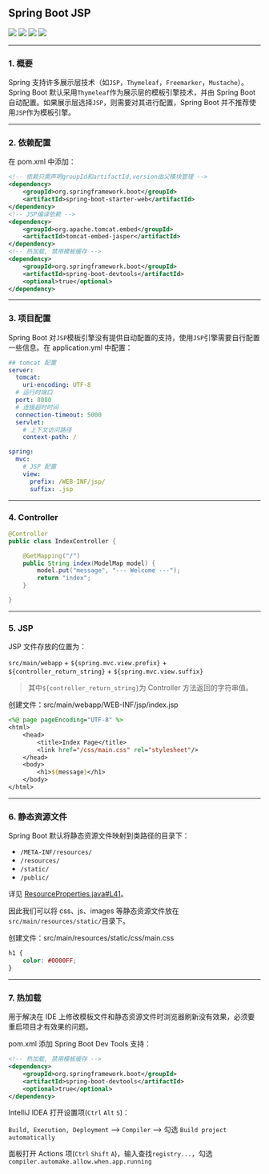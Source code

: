 ## Spring Boot JSP

![](https://gitee.com/fanlychie/images/raw/develop/java1.8.svg) 
![](https://gitee.com/fanlychie/images/raw/develop/springboot2.1.6.svg) 
![](https://gitee.com/fanlychie/images/raw/develop/maven3.6.1.svg) 
![](https://gitee.com/fanlychie/images/raw/develop/idea2019.svg) 

---

### 1. 概要

Spring 支持许多展示层技术（如`JSP`，`Thymeleaf`，`Freemarker`，`Mustache`）。Spring Boot 默认采用`Thymeleaf`作为展示层的模板引擎技术，并由 Spring Boot 自动配置。如果展示层选择`JSP`，则需要对其进行配置，Spring Boot 并不推荐使用`JSP`作为模板引擎。

---

### 2. 依赖配置

在 pom.xml 中添加：

```xml
<!-- 依赖只需声明groupId和artifactId,version由父模块管理 -->
<dependency>
    <groupId>org.springframework.boot</groupId>
    <artifactId>spring-boot-starter-web</artifactId>
</dependency>
<!-- JSP编译依赖 -->
<dependency>
    <groupId>org.apache.tomcat.embed</groupId>
    <artifactId>tomcat-embed-jasper</artifactId>
</dependency>
<!-- 热加载, 禁用模板缓存 -->
<dependency>
    <groupId>org.springframework.boot</groupId>
    <artifactId>spring-boot-devtools</artifactId>
    <optional>true</optional>
</dependency>
```

---

### 3. 项目配置

Spring Boot 对`JSP`模板引擎没有提供自动配置的支持，使用`JSP`引擎需要自行配置一些信息。在 application.yml 中配置：

```yaml
## tomcat 配置
server:
  tomcat:
    uri-encoding: UTF-8
  # 运行时端口
  port: 8080
  # 连接超时时间
  connection-timeout: 5000
  servlet:
    # 上下文访问路径
    context-path: /

spring:
  mvc:
    # JSP 配置
    view:
      prefix: /WEB-INF/jsp/
      suffix: .jsp
```

---

### 4. Controller

```java
@Controller
public class IndexController {

    @GetMapping("/")
    public String index(ModelMap model) {
        model.put("message", "--- Welcome ---");
        return "index";
    }

}
```

---

### 5. JSP

JSP 文件存放的位置为：

`src/main/webapp` + `${spring.mvc.view.prefix}` + `${controller_return_string}` + `${spring.mvc.view.suffix}`

> 其中`${controller_return_string}`为 Controller 方法返回的字符串值。

创建文件：src/main/webapp/WEB-INF/jsp/index.jsp

```jsp
<%@ page pageEncoding="UTF-8" %>
<html>
    <head>
        <title>Index Page</title>
        <link href="/css/main.css" rel="stylesheet"/>
    </head>
    <body>
        <h1>${message}</h1>
    </body>
</html>
```

---

### 6. 静态资源文件

Spring Boot 默认将静态资源文件映射到类路径的目录下：

* `/META-INF/resources/`
* `/resources/`
* `/static/`
* `/public/`

详见 [ResourceProperties.java#L41](https://github.com/spring-projects/spring-boot/blob/v2.1.6.RELEASE/spring-boot-project/spring-boot-autoconfigure/src/main/java/org/springframework/boot/autoconfigure/web/ResourceProperties.java#L41)。

因此我们可以将 css、js、images 等静态资源文件放在`src/main/resources/static/`目录下。

创建文件：src/main/resources/static/css/main.css

```css
h1 {
    color: #0000FF;
}
```

---

### 7. 热加载

用于解决在 IDE 上修改模板文件和静态资源文件时浏览器刷新没有效果，必须要重启项目才有效果的问题。

pom.xml 添加 Spring Boot Dev Tools 支持：

```xml
<!-- 热加载, 禁用模板缓存 -->
<dependency>
    <groupId>org.springframework.boot</groupId>
    <artifactId>spring-boot-devtools</artifactId>
    <optional>true</optional>
</dependency>
```

IntelliJ IDEA 打开设置项(`Ctrl` `Alt` `S`)：

`Build, Execution, Deployment` --> `Compiler` --> 勾选 `Build project automatically`

面板打开 Actions 项(`Ctrl` `Shift` `A`)，输入查找`registry...`，勾选`compiler.automake.allow.when.app.running`








